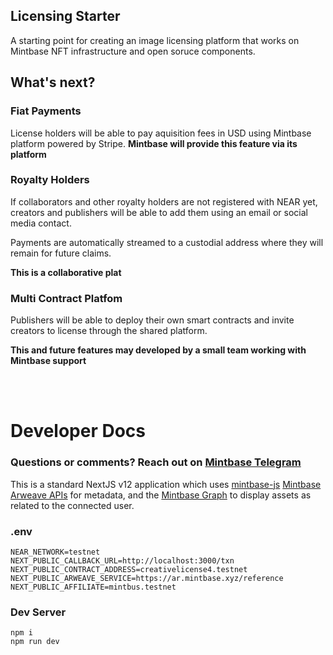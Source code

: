 ## Licensing Starter

A starting point for creating an image licensing platform that works on Mintbase NFT infrastructure and open soruce components.

## What's next?

### Fiat Payments

License holders will be able to pay aquisition fees in USD using Mintbase platform powered by Stripe. **Mintbase will provide this feature via its platform**

### Royalty Holders

If collaborators and other royalty holders are not registered with NEAR yet, creators and publishers will be able to add them using an email or social media contact.

Payments are automatically streamed to a custodial address where they will remain for future claims.

**This is a collaborative plat**

### Multi Contract Platfom

Publishers will be able to deploy their own smart contracts and invite creators to license through the shared platform.

**This and future features may developed by a small team working with Mintbase support**


<br><br>
# Developer Docs

### Questions or comments? Reach out on [Mintbase Telegram](https://t.me/mintdev)

This is a standard NextJS v12 application which uses [mintbase-js](https://docs.mintbase.xyz/dev/mintbase-sdk-ref) [Mintbase Arweave APIs](https://docs.mintbase.xyz/dev/metadata) for metadata, and the [Mintbase Graph](https://docs.mintbase.xyz/dev/mintbase-graph) to display assets as related to the connected user.



### .env

```
NEAR_NETWORK=testnet
NEXT_PUBLIC_CALLBACK_URL=http://localhost:3000/txn
NEXT_PUBLIC_CONTRACT_ADDRESS=creativelicense4.testnet
NEXT_PUBLIC_ARWEAVE_SERVICE=https://ar.mintbase.xyz/reference
NEXT_PUBLIC_AFFILIATE=mintbus.testnet
```

### Dev Server

```
npm i
npm run dev
```

